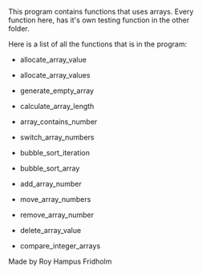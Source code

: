
This  program  contains  functions  that  uses  arrays.  Every  
function here, has it's own  testing  function  in  the  other  
folder.

Here is a list of all the functions that is  in  the  program:

* allocate_array_value

* allocate_array_values

* generate_empty_array

* calculate_array_length

* array_contains_number

* switch_array_numbers

* bubble_sort_iteration

* bubble_sort_array

* add_array_number

* move_array_numbers

* remove_array_number

* delete_array_value

* compare_integer_arrays

Made by Roy Hampus Fridholm
